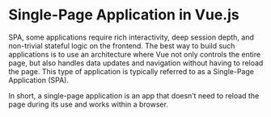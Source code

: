 # Single-Page Application in Vue.js

SPA, some applications require rich interactivity, deep session depth, and non-trivial stateful logic on the frontend. The best way to build such applications is to use an architecture where Vue not only controls the entire page, but also handles data updates and navigation without having to reload the page. This type of application is typically referred to as a Single-Page Application (SPA).

In short, a single-page application is an app that doesn’t need to reload the page during its use and works within a browser.




